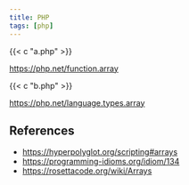 ```yaml
---
title: PHP
tags: [php]
---
```


{{< c "a.php" >}}

<https://php.net/function.array>

{{< c "b.php" >}}

<https://php.net/language.types.array>

## References

- <https://hyperpolyglot.org/scripting#arrays>
- <https://programming-idioms.org/idiom/134>
- <https://rosettacode.org/wiki/Arrays>
